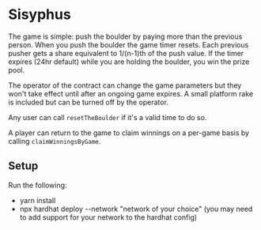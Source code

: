 # Sisyphus 

The game is simple: push the boulder by paying more than the previous person. When you push the boulder the game timer resets. Each previous pusher gets a share equivalent to 1/(n-1)th of the push value. If the timer expires (24hr default) while you are holding the boulder, you win the prize pool. 

The operator of the contract can change the game parameters but they won't take effect until after an ongoing game expires. A small platform rake is included but can be turned off by the operator. 

Any user can call `resetTheBoulder` if it's a valid time to do so. 

A player can return to the game to claim winnings on a per-game basis by calling `claimWinningsByGame`. 

## Setup 

Run the following: 
- yarn install 
- npx hardhat deploy --network "network of your choice" (you may need to add support for your network to the hardhat config)
